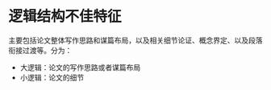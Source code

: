 # 逻辑结构不佳特征
主要包括论文整体写作思路和谋篇布局，以及相关细节论证、概念界定、以及段落衔接过渡等。分为：
- 大逻辑：论文的写作思路或者谋篇布局
- 小逻辑：论文的细节
<!--stackedit_data:
eyJoaXN0b3J5IjpbLTExMzEyMjM0NDldfQ==
-->